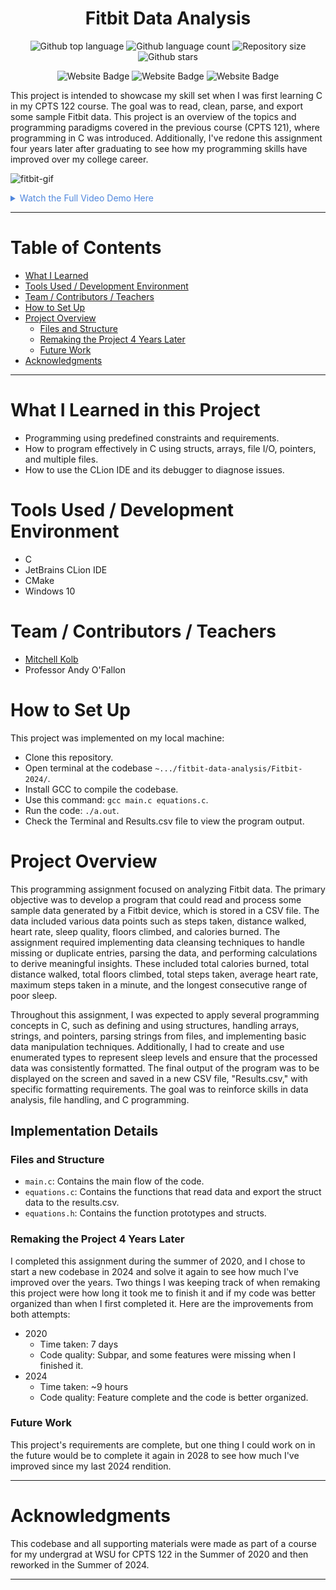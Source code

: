 
<h1 align="center">Fitbit Data Analysis</h1>

<p align="center">
  <img alt="Github top language" src="https://img.shields.io/github/languages/top/mitchellkolb/fitbit-data-analysis?color=0078D6">

  <img alt="Github language count" src="https://img.shields.io/github/languages/count/mitchellkolb/fitbit-data-analysis?color=0078D6">

  <img alt="Repository size" src="https://img.shields.io/github/repo-size/mitchellkolb/fitbit-data-analysis?color=0078D6">

  <img alt="Github stars" src="https://img.shields.io/github/stars/mitchellkolb/fitbit-data-analysis?color=0078D6" />
</p>

<p align="center">
<img
    src="https://img.shields.io/badge/Programming Language-%2300599b?style=for-the-badge&logo=C&logoColor=white"
    alt="Website Badge" />
<img
    src="https://img.shields.io/badge/Windows-0078D6?style=for-the-badge&logo=Windows&logoColor=white"
    alt="Website Badge" />
<img
    src="https://img.shields.io/badge/Clion-000000?style=for-the-badge&logo=Clion&logoColor=white"
    alt="Website Badge" />
</p>

This project is intended to showcase my skill set when I was first learning C in my CPTS 122 course. The goal was to read, clean, parse, and export some sample Fitbit data. This project is an overview of the topics and programming paradigms covered in the previous course (CPTS 121), where programming in C was introduced. Additionally, I've redone this assignment four years later after graduating to see how my programming skills have improved over my college career.

![fitbit-gif](resources/fitbit-gif.gif)

<details>
<summary style="color:#5087dd">Watch the Full Video Demo Here</summary>

[![Full Video Demo Here](https://img.youtube.com/vi/5XbRhzXmZzE/0.jpg)](https://www.youtube.com/watch?v=5XbRhzXmZzE)

</details>

---

# Table of Contents
- [What I Learned](#what-i-learned-in-this-project)
- [Tools Used / Development Environment](#tools-used--development-environment)
- [Team / Contributors / Teachers](#team--contributors--teachers)
- [How to Set Up](#how-to-set-up)
- [Project Overview](#project-overview)
  - [Files and Structure](#files-and-structure)
  - [Remaking the Project 4 Years Later](#remaking-the-project-4-years-later)
  - [Future Work](#future-work)
- [Acknowledgments](#acknowledgments)

---

# What I Learned in this Project
- Programming using predefined constraints and requirements.
- How to program effectively in C using structs, arrays, file I/O, pointers, and multiple files.
- How to use the CLion IDE and its debugger to diagnose issues.

# Tools Used / Development Environment
- C
- JetBrains CLion IDE
- CMake
- Windows 10

# Team / Contributors / Teachers
- [Mitchell Kolb](https://github.com/mitchellkolb)
- Professor Andy O'Fallon

# How to Set Up
This project was implemented on my local machine:
- Clone this repository.
- Open terminal at the codebase `~.../fitbit-data-analysis/Fitbit-2024/`.
- Install GCC to compile the codebase.
- Use this command: `gcc main.c equations.c`.
- Run the code: `./a.out`.
- Check the Terminal and Results.csv file to view the program output.

# Project Overview
This programming assignment focused on analyzing Fitbit data. The primary objective was to develop a program that could read and process some sample data generated by a Fitbit device, which is stored in a CSV file. The data included various data points such as steps taken, distance walked, heart rate, sleep quality, floors climbed, and calories burned. The assignment required implementing data cleansing techniques to handle missing or duplicate entries, parsing the data, and performing calculations to derive meaningful insights. These included total calories burned, total distance walked, total floors climbed, total steps taken, average heart rate, maximum steps taken in a minute, and the longest consecutive range of poor sleep.

Throughout this assignment, I was expected to apply several programming concepts in C, such as defining and using structures, handling arrays, strings, and pointers, parsing strings from files, and implementing basic data manipulation techniques. Additionally, I had to create and use enumerated types to represent sleep levels and ensure that the processed data was consistently formatted. The final output of the program was to be displayed on the screen and saved in a new CSV file, "Results.csv," with specific formatting requirements. The goal was to reinforce skills in data analysis, file handling, and C programming.

## Implementation Details

### Files and Structure
- `main.c`: Contains the main flow of the code.
- `equations.c`: Contains the functions that read data and export the struct data to the results.csv.
- `equations.h`: Contains the function prototypes and structs.

### Remaking the Project 4 Years Later
I completed this assignment during the summer of 2020, and I chose to start a new codebase in 2024 and solve it again to see how much I've improved over the years. Two things I was keeping track of when remaking this project were how long it took me to finish it and if my code was better organized than when I first completed it. Here are the improvements from both attempts:
- 2020
  - Time taken: 7 days
  - Code quality: Subpar, and some features were missing when I finished it.
- 2024
  - Time taken: ~9 hours
  - Code quality: Feature complete and the code is better organized.

### Future Work
This project's requirements are complete, but one thing I could work on in the future would be to complete it again in 2028 to see how much I've improved since my last 2024 rendition.

---
# Acknowledgments
This codebase and all supporting materials were made as part of a course for my undergrad at WSU for CPTS 122 in the Summer of 2020 and then reworked in the Summer of 2024.

---

